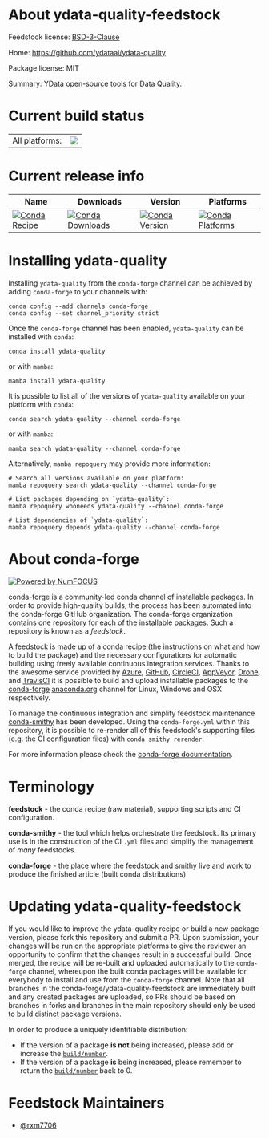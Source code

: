 About ydata-quality-feedstock
=============================

Feedstock license: [BSD-3-Clause](https://github.com/conda-forge/ydata-quality-feedstock/blob/main/LICENSE.txt)

Home: https://github.com/ydataai/ydata-quality

Package license: MIT

Summary: YData open-source tools for Data Quality.

Current build status
====================


<table><tr><td>All platforms:</td>
    <td>
      <a href="https://dev.azure.com/conda-forge/feedstock-builds/_build/latest?definitionId=18752&branchName=main">
        <img src="https://dev.azure.com/conda-forge/feedstock-builds/_apis/build/status/ydata-quality-feedstock?branchName=main">
      </a>
    </td>
  </tr>
</table>

Current release info
====================

| Name | Downloads | Version | Platforms |
| --- | --- | --- | --- |
| [![Conda Recipe](https://img.shields.io/badge/recipe-ydata--quality-green.svg)](https://anaconda.org/conda-forge/ydata-quality) | [![Conda Downloads](https://img.shields.io/conda/dn/conda-forge/ydata-quality.svg)](https://anaconda.org/conda-forge/ydata-quality) | [![Conda Version](https://img.shields.io/conda/vn/conda-forge/ydata-quality.svg)](https://anaconda.org/conda-forge/ydata-quality) | [![Conda Platforms](https://img.shields.io/conda/pn/conda-forge/ydata-quality.svg)](https://anaconda.org/conda-forge/ydata-quality) |

Installing ydata-quality
========================

Installing `ydata-quality` from the `conda-forge` channel can be achieved by adding `conda-forge` to your channels with:

```
conda config --add channels conda-forge
conda config --set channel_priority strict
```

Once the `conda-forge` channel has been enabled, `ydata-quality` can be installed with `conda`:

```
conda install ydata-quality
```

or with `mamba`:

```
mamba install ydata-quality
```

It is possible to list all of the versions of `ydata-quality` available on your platform with `conda`:

```
conda search ydata-quality --channel conda-forge
```

or with `mamba`:

```
mamba search ydata-quality --channel conda-forge
```

Alternatively, `mamba repoquery` may provide more information:

```
# Search all versions available on your platform:
mamba repoquery search ydata-quality --channel conda-forge

# List packages depending on `ydata-quality`:
mamba repoquery whoneeds ydata-quality --channel conda-forge

# List dependencies of `ydata-quality`:
mamba repoquery depends ydata-quality --channel conda-forge
```


About conda-forge
=================

[![Powered by
NumFOCUS](https://img.shields.io/badge/powered%20by-NumFOCUS-orange.svg?style=flat&colorA=E1523D&colorB=007D8A)](https://numfocus.org)

conda-forge is a community-led conda channel of installable packages.
In order to provide high-quality builds, the process has been automated into the
conda-forge GitHub organization. The conda-forge organization contains one repository
for each of the installable packages. Such a repository is known as a *feedstock*.

A feedstock is made up of a conda recipe (the instructions on what and how to build
the package) and the necessary configurations for automatic building using freely
available continuous integration services. Thanks to the awesome service provided by
[Azure](https://azure.microsoft.com/en-us/services/devops/), [GitHub](https://github.com/),
[CircleCI](https://circleci.com/), [AppVeyor](https://www.appveyor.com/),
[Drone](https://cloud.drone.io/welcome), and [TravisCI](https://travis-ci.com/)
it is possible to build and upload installable packages to the
[conda-forge](https://anaconda.org/conda-forge) [anaconda.org](https://anaconda.org/)
channel for Linux, Windows and OSX respectively.

To manage the continuous integration and simplify feedstock maintenance
[conda-smithy](https://github.com/conda-forge/conda-smithy) has been developed.
Using the ``conda-forge.yml`` within this repository, it is possible to re-render all of
this feedstock's supporting files (e.g. the CI configuration files) with ``conda smithy rerender``.

For more information please check the [conda-forge documentation](https://conda-forge.org/docs/).

Terminology
===========

**feedstock** - the conda recipe (raw material), supporting scripts and CI configuration.

**conda-smithy** - the tool which helps orchestrate the feedstock.
                   Its primary use is in the construction of the CI ``.yml`` files
                   and simplify the management of *many* feedstocks.

**conda-forge** - the place where the feedstock and smithy live and work to
                  produce the finished article (built conda distributions)


Updating ydata-quality-feedstock
================================

If you would like to improve the ydata-quality recipe or build a new
package version, please fork this repository and submit a PR. Upon submission,
your changes will be run on the appropriate platforms to give the reviewer an
opportunity to confirm that the changes result in a successful build. Once
merged, the recipe will be re-built and uploaded automatically to the
`conda-forge` channel, whereupon the built conda packages will be available for
everybody to install and use from the `conda-forge` channel.
Note that all branches in the conda-forge/ydata-quality-feedstock are
immediately built and any created packages are uploaded, so PRs should be based
on branches in forks and branches in the main repository should only be used to
build distinct package versions.

In order to produce a uniquely identifiable distribution:
 * If the version of a package **is not** being increased, please add or increase
   the [``build/number``](https://docs.conda.io/projects/conda-build/en/latest/resources/define-metadata.html#build-number-and-string).
 * If the version of a package **is** being increased, please remember to return
   the [``build/number``](https://docs.conda.io/projects/conda-build/en/latest/resources/define-metadata.html#build-number-and-string)
   back to 0.

Feedstock Maintainers
=====================

* [@rxm7706](https://github.com/rxm7706/)


